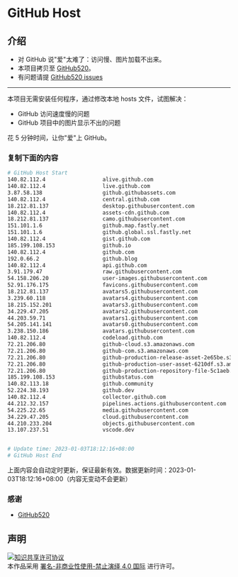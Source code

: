 # GitHub Host
## 介绍
- 对 GitHub 说"爱"太难了：访问慢、图片加载不出来。
- 本项目拷贝至 [GitHub520](https://github.com/521xueweihan/GitHub520)。
- 有问题请提 [GitHub520 issues](https://github.com/521xueweihan/GitHub520/issues/new)

---

本项目无需安装任何程序，通过修改本地 hosts 文件，试图解决：
- GitHub 访问速度慢的问题
- GitHub 项目中的图片显示不出的问题

花 5 分钟时间，让你"爱"上 GitHub。

### 复制下面的内容
```bash
# GitHub Host Start
140.82.112.4                  alive.github.com
140.82.112.4                  live.github.com
3.87.58.138                   github.githubassets.com
140.82.112.4                  central.github.com
18.212.81.137                 desktop.githubusercontent.com
140.82.112.4                  assets-cdn.github.com
18.212.81.137                 camo.githubusercontent.com
151.101.1.6                   github.map.fastly.net
151.101.1.6                   github.global.ssl.fastly.net
140.82.112.4                  gist.github.com
185.199.108.153               github.io
140.82.112.4                  github.com
192.0.66.2                    github.blog
140.82.112.4                  api.github.com
3.91.179.47                   raw.githubusercontent.com
54.158.206.20                 user-images.githubusercontent.com
52.91.176.175                 favicons.githubusercontent.com
18.212.81.137                 avatars5.githubusercontent.com
3.239.60.118                  avatars4.githubusercontent.com
18.215.152.201                avatars3.githubusercontent.com
34.229.47.205                 avatars2.githubusercontent.com
44.203.59.71                  avatars1.githubusercontent.com
54.205.141.141                avatars0.githubusercontent.com
3.238.150.186                 avatars.githubusercontent.com
140.82.112.4                  codeload.github.com
72.21.206.80                  github-cloud.s3.amazonaws.com
72.21.206.80                  github-com.s3.amazonaws.com
72.21.206.80                  github-production-release-asset-2e65be.s3.amazonaws.com
72.21.206.80                  github-production-user-asset-6210df.s3.amazonaws.com
72.21.206.80                  github-production-repository-file-5c1aeb.s3.amazonaws.com
185.199.108.153               githubstatus.com
140.82.113.18                 github.community
52.224.38.193                 github.dev
140.82.112.4                  collector.github.com
44.212.32.157                 pipelines.actions.githubusercontent.com
54.225.22.65                  media.githubusercontent.com
34.229.47.205                 cloud.githubusercontent.com
44.210.233.204                objects.githubusercontent.com
13.107.237.51                 vscode.dev


# Update time: 2023-01-03T18:12:16+08:00
# GitHub Host End

```
上面内容会自动定时更新，保证最新有效。数据更新时间：2023-01-03T18:12:16+08:00（内容无变动不会更新）

### 感谢

- [GitHub520](https://github.com/521xueweihan/GitHub520)

## 声明
<a rel="license" href="https://creativecommons.org/licenses/by-nc-nd/4.0/deed.zh"><img alt="知识共享许可协议" style="border-width: 0" src="https://licensebuttons.net/l/by-nc-nd/4.0/88x31.png"></a><br>本作品采用 <a rel="license" href="https://creativecommons.org/licenses/by-nc-nd/4.0/deed.zh">署名-非商业性使用-禁止演绎 4.0 国际</a> 进行许可。